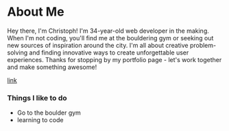 # About Me

Hey there, I'm Christoph!
I'm 34-year-old web developer in the making.
When I'm not coding, you'll find me at the bouldering gym or seeking out new sources of inspiration around the city. I'm all about creative problem-solving and finding innovative ways to create unforgettable user experiences.
Thanks for stopping by my portfolio page - let's work together and make something awesome!


[link](https://media.giphy.com/media/ejVTnQrMGYjvbjJDMB/giphy.gif)

### Things I like to do
- Go to the boulder gym
- learning to code 
